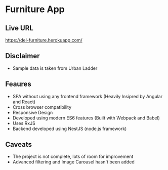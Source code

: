 # Furniture App

## Live URL
https://del-furniture.herokuapp.com/

## Disclaimer

- Sample data is taken from Urban Ladder

## Feaures

- SPA without using any frontend framework (Heavily Insipred by Angular and React)
- Cross browser compatibility
- Responsive Design
- Developed using modern ES6 features (Built with Webpack and Babel)
- Uses RxJS
- Backend developed using NestJS (node.js framework)

## Caveats

- The project is not complete, lots of room for improvement
- Advanced filtering and Image Carousel hasn't been added

